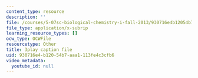 ```yaml
---
content_type: resource
description: ''
file: /courses/5-07sc-biological-chemistry-i-fall-2013/930716e4b12054b7aaa1113fe4c3cfb6_gbOyppJ9OK4.vtt
file_type: application/x-subrip
learning_resource_types: []
ocw_type: OCWFile
resourcetype: Other
title: 3play caption file
uid: 930716e4-b120-54b7-aaa1-113fe4c3cfb6
video_metadata:
  youtube_id: null
---
```

